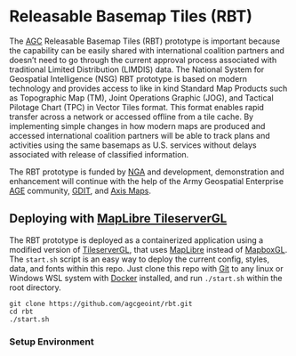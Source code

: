 # Releasable Basemap Tiles (RBT)

The [AGC](https://www.agc.army.mil/) Releasable Basemap Tiles (RBT) prototype is important because the capability can be easily shared with international coalition partners and doesn’t need to go through the current approval process associated with traditional Limited Distribution (LIMDIS) data. The National System for Geospatial Intelligence (NSG) RBT prototype is based on modern technology and provides access to like in kind Standard Map Products such as Topographic Map (TM), Joint Operations Graphic (JOG), and Tactical Pilotage Chart (TPC) in Vector Tiles format. This format enables rapid transfer across a network or accessed offline from a tile cache.  By implementing simple changes in how modern maps are produced and accessed international coalition partners will be able to track plans and activities using the same basemaps as U.S. services without delays associated with release of classified information.

The RBT prototype is funded by [NGA](https://www.nga.mil/) and development, demonstration and enhancement will continue with the help of the Army Geospatial Enterprise [AGE](https://www.agc.army.mil/Army-Geospatial-Enterprise/About/) community, [GDIT](https://www.gdit.com), and [Axis Maps](https://www.axismaps.com/).

## Deploying with [MapLibre TileserverGL](https://github.com/acalcutt/tileserver-gl#maplibre-tileserver-gl)
The RBT prototype is deployed as a containerized application using a modified version of [TileserverGL](https://github.com/maptiler/tileserver-gl), that uses [MapLibre](https://maplibre.org/) instead of [MapboxGL](https://www.mapbox.com/mapbox-gljs). The `start.sh` script is an easy way to deploy the current config, styles, data, and fonts within this repo. Just clone this repo with [Git](https://git-scm.com/) to any linux or Windows WSL system with [Docker](https://docs.docker.com/get-docker/) installed, and run `./start.sh` within the root directory.

```
git clone https://github.com/agcgeoint/rbt.git
cd rbt
./start.sh
```

### Setup Environment
